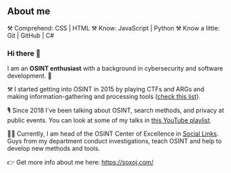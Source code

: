 ## About me

⚒️ Comprehend: CSS | HTML
⚒️ Know: JavaScript | Python
⚒️ Know a little: Git | GitHub | C#

### Hi there 👋

I am an **OSINT enthusiast** with a background in cybersecurity and software development. 🔐 

⚒️ I started getting into OSINT in 2015 by playing CTFs and ARGs and making information-gathering and processing tools ([check this list](https://github.com/stars/soxoj/lists/my-osint-tools)).

🎙️ Since 2018 I've been talking about OSINT, search methods, and privacy at public events. You can look at some of my talks in [this YouTube playlist](https://www.youtube.com/playlist?list=PLskYWMG4mV-6osVePbwJa2Tp2Bc2EUI1p).

🕵🏽 Currently, I am head of the OSINT Center of Excellence in [Social Links](https://sociallinks.io/). Guys from my department conduct investigations, teach OSINT and help to develop new methods and tools.

👉 Get more info about me here: https://soxoj.com/
